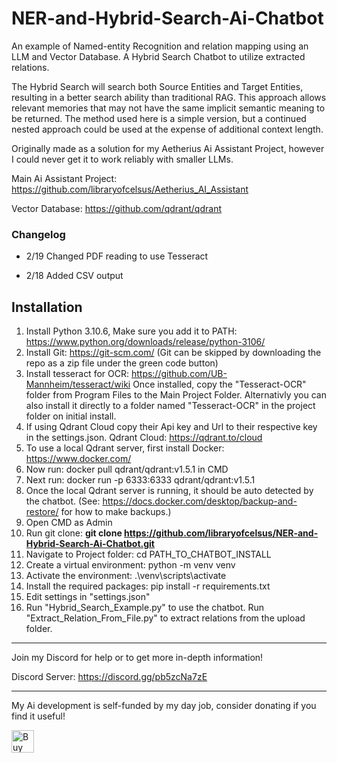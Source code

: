 # NER-and-Hybrid-Search-Ai-Chatbot
An example of Named-entity Recognition and relation mapping using an LLM and Vector Database.  A Hybrid Search Chatbot to utilize extracted relations.

The Hybrid Search will search both Source Entities and Target Entities, resulting in a better search ability than traditional RAG.  This approach allows relevant memories that may not have the same implicit semantic meaning to be returned.  The method used here is a simple version, but a continued nested approach could be used at the expense of additional context length.

Originally made as a solution for my Aetherius Ai Assistant Project, however I could never get it to work reliably with smaller LLMs.

Main Ai Assistant Project: https://github.com/libraryofcelsus/Aetherius_AI_Assistant

Vector Database: https://github.com/qdrant/qdrant

### Changelog

- 2/19 Changed PDF reading to use Tesseract

- 2/18 Added CSV output

## Installation

1. Install Python 3.10.6, Make sure you add it to PATH: https://www.python.org/downloads/release/python-3106/
2. Install Git: https://git-scm.com/ (Git can be skipped by downloading the repo as a zip file under the green code button)
3. Install tesseract for OCR: https://github.com/UB-Mannheim/tesseract/wiki Once installed, copy the "Tesseract-OCR" folder from Program Files to the Main Project Folder.  Alternativly you can also install it directly to a folder named "Tesseract-OCR" in the project folder on initial install.
4. If using Qdrant Cloud copy their Api key and Url to their respective key in the settings.json.  Qdrant Cloud: https://qdrant.to/cloud
5. To use a local Qdrant server, first install Docker: https://www.docker.com/
6. Now run: docker pull qdrant/qdrant:v1.5.1 in CMD
7. Next run: docker run -p 6333:6333 qdrant/qdrant:v1.5.1
8. Once the local Qdrant server is running, it should be auto detected by the chatbot.
(See: https://docs.docker.com/desktop/backup-and-restore/ for how to make backups.)
9. Open CMD as Admin
10. Run git clone: **git clone https://github.com/libraryofcelsus/NER-and-Hybrid-Search-Ai-Chatbot.git**
11. Navigate to Project folder: cd PATH_TO_CHATBOT_INSTALL
12. Create a virtual environment: python -m venv venv
13. Activate the environment: .\venv\scripts\activate
14. Install the required packages: pip install -r requirements.txt
15. Edit settings in "settings.json"
16. Run "Hybrid_Search_Example.py" to use the chatbot. Run "Extract_Relation_From_File.py" to extract relations from the upload folder.

------

Join my Discord for help or to get more in-depth information!

Discord Server: https://discord.gg/pb5zcNa7zE

------

My Ai development is self-funded by my day job, consider donating if you find it useful!  

<a href='https://ko-fi.com/libraryofcelsus' target='_blank'><img height='36' style='border:0px;height:36px;' src='https://storage.ko-fi.com/cdn/kofi3.png?v=3' border='0' alt='Buy Me a Coffee at ko-fi.com' /></a>
